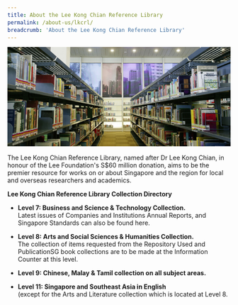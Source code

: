 ```yaml
---
title: About the Lee Kong Chian Reference Library
permalink: /about-us/lkcrl/
breadcrumb: 'About the Lee Kong Chian Reference Library'
---
```


![Lee Kong Chian Reference Library](/images/about-us/LKCRL-image.jpg)

The Lee Kong Chian Reference Library, named after Dr Lee Kong Chian, in honour of the Lee Foundation's S$60 million donation, aims to be the premier resource for works on or about Singapore and the region for local and overseas researchers and academics.

**Lee Kong Chian Reference Library Collection Directory**

- **Level 7: Business and Science & Technology Collection.**<br>
  Latest issues of Companies and Institutions Annual Reports, and Singapore Standards can also be found here.
  
- **Level 8: Arts and Social Sciences & Humanities Collection.**<br>
  The collection of items requested from the Repository Used and PublicationSG book collections are to be made at the Information Counter at this level.
  
- **Level 9: Chinese, Malay & Tamil collection on all subject areas.**

- **Level 11: Singapore and Southeast Asia in English**<br>
  (except for the Arts and Literature collection which is located at Level 8.